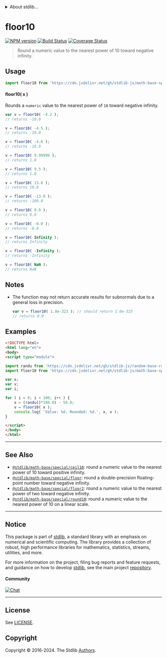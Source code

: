 <!--

@license Apache-2.0

Copyright (c) 2018 The Stdlib Authors.

Licensed under the Apache License, Version 2.0 (the "License");
you may not use this file except in compliance with the License.
You may obtain a copy of the License at

   http://www.apache.org/licenses/LICENSE-2.0

Unless required by applicable law or agreed to in writing, software
distributed under the License is distributed on an "AS IS" BASIS,
WITHOUT WARRANTIES OR CONDITIONS OF ANY KIND, either express or implied.
See the License for the specific language governing permissions and
limitations under the License.

-->


<details>
  <summary>
    About stdlib...
  </summary>
  <p>We believe in a future in which the web is a preferred environment for numerical computation. To help realize this future, we've built stdlib. stdlib is a standard library, with an emphasis on numerical and scientific computation, written in JavaScript (and C) for execution in browsers and in Node.js.</p>
  <p>The library is fully decomposable, being architected in such a way that you can swap out and mix and match APIs and functionality to cater to your exact preferences and use cases.</p>
  <p>When you use stdlib, you can be absolutely certain that you are using the most thorough, rigorous, well-written, studied, documented, tested, measured, and high-quality code out there.</p>
  <p>To join us in bringing numerical computing to the web, get started by checking us out on <a href="https://github.com/stdlib-js/stdlib">GitHub</a>, and please consider <a href="https://opencollective.com/stdlib">financially supporting stdlib</a>. We greatly appreciate your continued support!</p>
</details>

# floor10

[![NPM version][npm-image]][npm-url] [![Build Status][test-image]][test-url] [![Coverage Status][coverage-image]][coverage-url] <!-- [![dependencies][dependencies-image]][dependencies-url] -->

> Round a numeric value to the nearest power of 10 toward negative infinity.



<section class="usage">

## Usage

```javascript
import floor10 from 'https://cdn.jsdelivr.net/gh/stdlib-js/math-base-special-floor10@esm/index.mjs';
```

#### floor10( x )

Rounds a `numeric` value to the nearest power of `10` toward negative infinity.

```javascript
var v = floor10( -4.2 );
// returns -10.0

v = floor10( -4.5 );
// returns -10.0

v = floor10( -4.6 );
// returns -10.0

v = floor10( 9.99999 );
// returns 1.0

v = floor10( 9.5 );
// returns 1.0

v = floor10( 13.0 );
// returns 10.0

v = floor10( -13.0 );
// returns -100.0

v = floor10( 0.0 );
// returns 0.0

v = floor10( -0.0 );
// returns -0.0

v = floor10( Infinity );
// returns Infinity

v = floor10( -Infinity );
// returns -Infinity

v = floor10( NaN );
// returns NaN
```

</section>

<!-- /.usage -->

<section class="notes">

## Notes

-   The function may not return accurate results for subnormals due to a general loss in precision.

    ```javascript
    var v = floor10( 1.0e-323 ); // should return 1.0e-323
    // returns 0.0
    ```

</section>

<!-- /.notes -->

<section class="examples">

## Examples

<!-- eslint no-undef: "error" -->

```html
<!DOCTYPE html>
<html lang="en">
<body>
<script type="module">

import randu from 'https://cdn.jsdelivr.net/gh/stdlib-js/random-base-randu@esm/index.mjs';
import floor10 from 'https://cdn.jsdelivr.net/gh/stdlib-js/math-base-special-floor10@esm/index.mjs';

var x;
var v;
var i;

for ( i = 0; i < 100; i++ ) {
    x = (randu()*100.0) - 50.0;
    v = floor10( x );
    console.log( 'Value: %d. Rounded: %d.', x, v );
}

</script>
</body>
</html>
```

</section>

<!-- /.examples -->

<!-- Section for related `stdlib` packages. Do not manually edit this section, as it is automatically populated. -->

<section class="related">

* * *

## See Also

-   <span class="package-name">[`@stdlib/math-base/special/ceil10`][@stdlib/math/base/special/ceil10]</span><span class="delimiter">: </span><span class="description">round a numeric value to the nearest power of 10 toward positive infinity.</span>
-   <span class="package-name">[`@stdlib/math-base/special/floor`][@stdlib/math/base/special/floor]</span><span class="delimiter">: </span><span class="description">round a double-precision floating-point number toward negative infinity.</span>
-   <span class="package-name">[`@stdlib/math-base/special/floor2`][@stdlib/math/base/special/floor2]</span><span class="delimiter">: </span><span class="description">round a numeric value to the nearest power of two toward negative infinity.</span>
-   <span class="package-name">[`@stdlib/math-base/special/round10`][@stdlib/math/base/special/round10]</span><span class="delimiter">: </span><span class="description">round a numeric value to the nearest power of 10 on a linear scale.</span>

</section>

<!-- /.related -->

<!-- Section for all links. Make sure to keep an empty line after the `section` element and another before the `/section` close. -->


<section class="main-repo" >

* * *

## Notice

This package is part of [stdlib][stdlib], a standard library with an emphasis on numerical and scientific computing. The library provides a collection of robust, high performance libraries for mathematics, statistics, streams, utilities, and more.

For more information on the project, filing bug reports and feature requests, and guidance on how to develop [stdlib][stdlib], see the main project [repository][stdlib].

#### Community

[![Chat][chat-image]][chat-url]

---

## License

See [LICENSE][stdlib-license].


## Copyright

Copyright &copy; 2016-2024. The Stdlib [Authors][stdlib-authors].

</section>

<!-- /.stdlib -->

<!-- Section for all links. Make sure to keep an empty line after the `section` element and another before the `/section` close. -->

<section class="links">

[npm-image]: http://img.shields.io/npm/v/@stdlib/math-base-special-floor10.svg
[npm-url]: https://npmjs.org/package/@stdlib/math-base-special-floor10

[test-image]: https://github.com/stdlib-js/math-base-special-floor10/actions/workflows/test.yml/badge.svg?branch=main
[test-url]: https://github.com/stdlib-js/math-base-special-floor10/actions/workflows/test.yml?query=branch:main

[coverage-image]: https://img.shields.io/codecov/c/github/stdlib-js/math-base-special-floor10/main.svg
[coverage-url]: https://codecov.io/github/stdlib-js/math-base-special-floor10?branch=main

<!--

[dependencies-image]: https://img.shields.io/david/stdlib-js/math-base-special-floor10.svg
[dependencies-url]: https://david-dm.org/stdlib-js/math-base-special-floor10/main

-->

[chat-image]: https://img.shields.io/gitter/room/stdlib-js/stdlib.svg
[chat-url]: https://app.gitter.im/#/room/#stdlib-js_stdlib:gitter.im

[stdlib]: https://github.com/stdlib-js/stdlib

[stdlib-authors]: https://github.com/stdlib-js/stdlib/graphs/contributors

[umd]: https://github.com/umdjs/umd
[es-module]: https://developer.mozilla.org/en-US/docs/Web/JavaScript/Guide/Modules

[deno-url]: https://github.com/stdlib-js/math-base-special-floor10/tree/deno
[deno-readme]: https://github.com/stdlib-js/math-base-special-floor10/blob/deno/README.md
[umd-url]: https://github.com/stdlib-js/math-base-special-floor10/tree/umd
[umd-readme]: https://github.com/stdlib-js/math-base-special-floor10/blob/umd/README.md
[esm-url]: https://github.com/stdlib-js/math-base-special-floor10/tree/esm
[esm-readme]: https://github.com/stdlib-js/math-base-special-floor10/blob/esm/README.md
[branches-url]: https://github.com/stdlib-js/math-base-special-floor10/blob/main/branches.md

[stdlib-license]: https://raw.githubusercontent.com/stdlib-js/math-base-special-floor10/main/LICENSE

<!-- <related-links> -->

[@stdlib/math/base/special/ceil10]: https://github.com/stdlib-js/math-base-special-ceil10/tree/esm

[@stdlib/math/base/special/floor]: https://github.com/stdlib-js/math-base-special-floor/tree/esm

[@stdlib/math/base/special/floor2]: https://github.com/stdlib-js/math-base-special-floor2/tree/esm

[@stdlib/math/base/special/round10]: https://github.com/stdlib-js/math-base-special-round10/tree/esm

<!-- </related-links> -->

</section>

<!-- /.links -->
